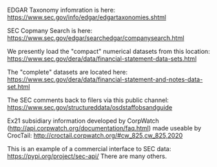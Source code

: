 EDGAR Taxonomy infomration is here: <https://www.sec.gov/info/edgar/edgartaxonomies.shtml>

SEC Copmany Search is here: <https://www.sec.gov/edgar/searchedgar/companysearch.html>

We presently load the "compact" numerical datasets from this location: <https://www.sec.gov/dera/data/financial-statement-data-sets.html>

The "complete" datasets are located here: <https://www.sec.gov/dera/data/financial-statement-and-notes-data-set.html>

The SEC comments back to filers via this public channel: <https://www.sec.gov/structureddata/osdstaffobsandguide>

Ex21 subsidiary information developed by CorpWatch (<http://api.corpwatch.org/documentation/faq.html>) made useable by CrocTail: <http://croctail.corpwatch.org/#cw_825,cw_825,2020>

This is an example of a commercial interface to SEC data: <https://pypi.org/project/sec-api/>
There are many others.
